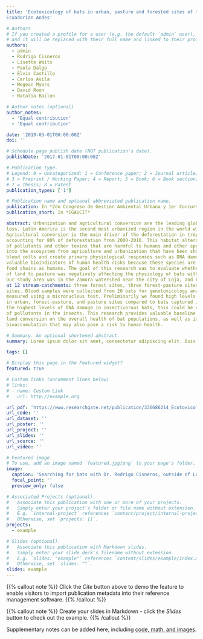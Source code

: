 ```yaml
---
title: 'Ecotoxicology of bats in urban, pasture and forested sites of the southern
Ecuadorian Andes'

# Authors
# If you created a profile for a user (e.g. the default `admin` user), write the username (folder name) here
# and it will be replaced with their full name and linked to their profile.
authors:
  - admin
  - Rodrigo Cisneros
  - Lisette Waits
  - Paola Dalgo
  - Elvis Castillo
  - Carlos Avila
  - Megean Myers
  - David Roon
  - Natalia Bailon

# Author notes (optional)
author_notes:
  - 'Equal contribution'
  - 'Equal contribution'

date: '2019-03-01T00:00:00Z'
doi: ''

# Schedule page publish date (NOT publication's date).
publishDate: '2017-01-01T00:00:00Z'

# Publication type.
# Legend: 0 = Uncategorized; 1 = Conference paper; 2 = Journal article;
# 3 = Preprint / Working Paper; 4 = Report; 5 = Book; 6 = Book section;
# 7 = Thesis; 8 = Patent
publication_types: ['1']

# Publication name and optional abbreviated publication name.
publication: In *2do Congreso de Gestión Ambiental Urbana y 1er Concurso de Innovaciones Tecnológicas*
publication_short: In *CGAUCIT*

abstract: Urbanization and agricultural conversion are the leading global causes of deforestation and biodiversity
loss. Latin America is the second most urbanized region in the world with 80% of people living in cities.
Agricultural conversion is the main driver of the deforestation in tropical and subtropical countries
accounting for 80% of deforestation from 2000-2010. This habitat alteration can lead to bioaccumulation
of pollutants and other toxins that are harmful to humans and other species. For example, toxins leeched
into the ecosystem from agriculture and urbanization that have been shown to degrade red and white
blood cells and create primary physiological responses such as DNA damage. Insectivorous bats can be
valuable bioindicators of human health risks because these species are at the same trophic level in the
food chains as humans. The goal of this research was to evaluate whether urbanization and conversion
of land to pasture was negatively affecting the physiology of bats within the Southern Ecuadorian Andes.
Our study area was in the Zamora watershed near the city of Loja, and bats were captured by mist netting
at 12 stream-catchments: three forest sites, three forest-pasture sites, three pasture sites, and three urban
sites. Blood samples were collected from 20 bats for genotoxicology analysis. Genotoxic effects were
measured using a micronucleus test. Preliminarily we found high levels of DNA damage in bats captured
in urban, forest-pasture, and pasture sites compared to bats captured in forested areas. We also found
the highest levels of DNA damage in insectivorous bats, this could be explained by the bioaccumulation
of pollutants in the insects. This research provides valuable baseline data on the toxicological effects of
land conversion on the overall health of bat populations, as well as identify regions with high levels of
bioaccumulation that may also pose a risk to human health.

# Summary. An optional shortened abstract.
summary: Lorem ipsum dolor sit amet, consectetur adipiscing elit. Duis posuere tellus ac convallis placerat. Proin tincidunt magna sed ex sollicitudin condimentum.

tags: []

# Display this page in the Featured widget?
featured: true

# Custom links (uncomment lines below)
# links:
# - name: Custom Link
#   url: http://example.org

url_pdf: 'https://www.researchgate.net/publication/336686214_Ecotoxicology_of_bats_in_urban_pasture_and_forested_sites_of_the_southern_Ecuadorian_Andes'
url_code: ''
url_dataset: ''
url_poster: ''
url_project: ''
url_slides: ''
url_source: ''
url_video: ''

# Featured image
# To use, add an image named `featured.jpg/png` to your page's folder.
image:
  caption: 'Searching for bats with Dr. Rodrigo Cisneros, outside of Loja, Ecuador.'
  focal_point: ''
  preview_only: false

# Associated Projects (optional).
#   Associate this publication with one or more of your projects.
#   Simply enter your project's folder or file name without extension.
#   E.g. `internal-project` references `content/project/internal-project/index.md`.
#   Otherwise, set `projects: []`.
projects:
  - example

# Slides (optional).
#   Associate this publication with Markdown slides.
#   Simply enter your slide deck's filename without extension.
#   E.g. `slides: "example"` references `content/slides/example/index.md`.
#   Otherwise, set `slides: ""`.
slides: example
---
```


{{% callout note %}}
Click the _Cite_ button above to demo the feature to enable visitors to import publication metadata into their reference management software.
{{% /callout %}}

{{% callout note %}}
Create your slides in Markdown - click the _Slides_ button to check out the example.
{{% /callout %}}

Supplementary notes can be added here, including [code, math, and images](https://wowchemy.com/docs/writing-markdown-latex/).
